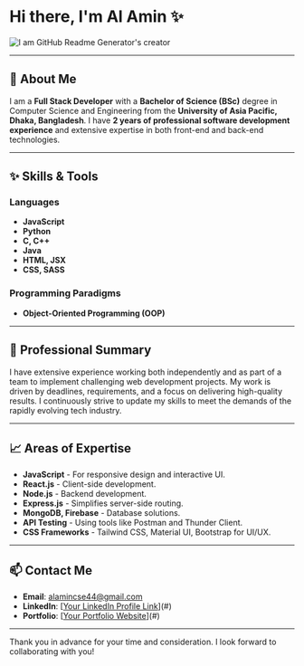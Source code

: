 # Hi there, I'm **Al Amin** ✨

![I am GitHub Readme Generator's creator](https://media.licdn.com/dms/image/v2/D5616AQGflMwxHFcVqA/profile-displaybackgroundimage-shrink_350_1400/profile-displaybackgroundimage-shrink_350_1400/0/1731088497909?e=1742428800&v=beta&t=SgKx-4hekseOaY-KLZQ1LMvb8yTZLga1z1p5HP4XK5I)

---

## 🚀 About Me

I am a **Full Stack Developer** with a **Bachelor of Science (BSc)** degree in Computer Science and Engineering from the **University of Asia Pacific, Dhaka, Bangladesh**. I have **2 years of professional software development experience** and extensive expertise in both front-end and back-end technologies.

---

## ✨ Skills & Tools

### Languages
- **JavaScript**
- **Python**
- **C, C++**
- **Java**
- **HTML, JSX**
- **CSS, SASS**


### Programming Paradigms
- **Object-Oriented Programming (OOP)**

---

## 🔰 Professional Summary

I have extensive experience working both independently and as part of a team to implement challenging web development projects. My work is driven by deadlines, requirements, and a focus on delivering high-quality results. I continuously strive to update my skills to meet the demands of the rapidly evolving tech industry.

---

## 📈 Areas of Expertise

- **JavaScript** - For responsive design and interactive UI.
- **React.js** - Client-side development.
- **Node.js** - Backend development.
- **Express.js** - Simplifies server-side routing.
- **MongoDB, Firebase** - Database solutions.
- **API Testing** - Using tools like Postman and Thunder Client.
- **CSS Frameworks** - Tailwind CSS, Material UI, Bootstrap for UI/UX.

---

## 📫 Contact Me

- **Email**: [alamincse44@gmail.com](mailto:alamincse44@gmail.com)
- **LinkedIn**: [[Your LinkedIn Profile Link](https://www.linkedin.com/in/al-amin-1b4587216/)](#)
- **Portfolio**: [[Your Portfolio Website](https://rehan-alamin-portfolio.netlify.app/)](#)

---

Thank you in advance for your time and consideration. I look forward to collaborating with you!
